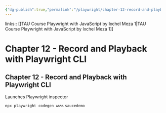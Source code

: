 ```yaml
---
{"dg-publish":true,"permalink":"/playwright/chapter-12-record-and-playback-with-playwright-cli/","tags":["playwright"]}
---
```


links:: [[TAU Course Playwright with JavaScript by Ixchel Meza 1\|TAU Course Playwright with JavaScript by Ixchel Meza 1]]

# Chapter 12 - Record and Playback with Playwright CLI

## Chapter 12 - Record and Playback with Playwright CLI

Launches Playwright inspector

```Shell
npx playwright codegen www.saucedemo
```